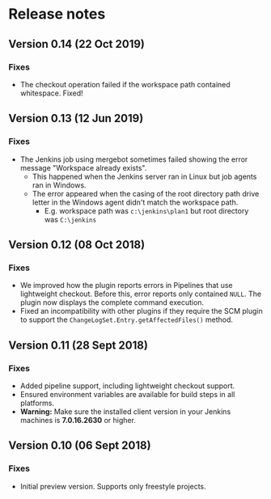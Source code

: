 # Release notes

## Version 0.14 (22 Oct 2019)

### Fixes

* The checkout operation failed if the workspace path contained whitespace. Fixed!

## Version 0.13 (12 Jun 2019)

### Fixes

* The Jenkins job using mergebot sometimes failed showing the error message
  "Workspace already exists".
  * This happened when the Jenkins server ran in Linux but job agents ran in Windows.
  * The error appeared when the casing of the root directory path drive letter in the Windows agent
  didn't match the workspace path.
    * E.g. workspace path was `c:\jenkins\plan1` but root directory was `C:\jenkins`

## Version 0.12 (08 Oct 2018)

### Fixes

* We improved how the plugin reports errors in Pipelines that use lightweight checkout. Before this,
  error reports only contained `NULL`. The plugin now displays the complete command execution.
* Fixed an incompatibility with other plugins if they require the SCM plugin to support the
  `ChangeLogSet.Entry.getAffectedFiles()` method.

## Version 0.11 (28 Sept 2018)

### Fixes

* Added pipeline support, including lightweight checkout support.
* Ensured environment variables are available for build steps in all platforms.
* **Warning:** Make sure the installed client version in your Jenkins machines is **7.0.16.2630** or
  higher.

## Version 0.10 (06 Sept 2018)

### Fixes

* Initial preview version. Supports only freestyle projects.
